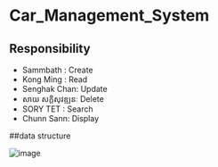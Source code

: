 # Car_Management_System
## Responsibility
- Sammbath : Create
- Kong Ming : Read
- Senghak Chan: Update
- សាយ សក្ដិសុវឌ្ឍនៈ Delete
- SORY TET : Search
- Chunn Sann: Display








##data structure

![image](https://github.com/SOYTET/Car_Management_System/assets/132768132/6f7de577-6864-4b65-a4c2-f68da2682167)
